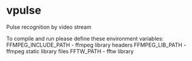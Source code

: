 vpulse
======

Pulse recognition by video stream


To compile and run please define these environment variables:
FFMPEG_INCLUDE_PATH - ffmpeg library headers
FFMPEG_LIB_PATH - ffmpeg static library files
FFTW_PATH - fftw library